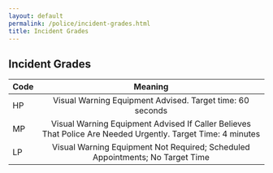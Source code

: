 ```yaml
---
layout: default
permalink: /police/incident-grades.html
title: Incident Grades
---
```


## **Incident Grades**

| Code       | Meaning           |
| ------------- |:-------------:| 
|HP|Visual Warning Equipment Advised. Target time: 60 seconds|
|MP|Visual Warning Equipment Advised If Caller Believes That Police Are Needed Urgently. Target Time: 4 minutes|
|LP|Visual Warning Equipment Not Required; Scheduled Appointments; No Target Time|
